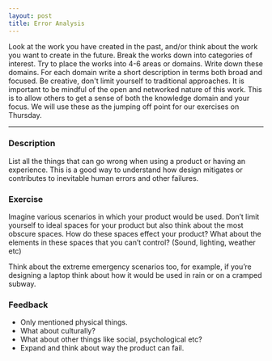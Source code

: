 ```yaml
---
layout: post
title: Error Analysis
---
```


Look at the work you have created in the past, and/or think about the work you want to create in the future. Break the works down into categories of interest. Try to place the works into 4-6 areas or domains. Write down these domains. For each domain write a short description in terms both broad and focused. Be creative, don't limit yourself to traditional approaches. It is important to be mindful of the open and networked nature of this work. This is to allow others to get a sense of both the knowledge domain and your focus. We will use these as the jumping off point for our exercises on Thursday.
- - - -
### Description
List all the things that can go wrong when using a product or having an experience. This is a good way to understand how design mitigates or contributes to inevitable human errors and other failures.

### Exercise
Imagine various scenarios in which your product would be used. Don’t limit yourself to ideal spaces for your product but also think about the most obscure spaces. How do these spaces effect your product? What about the elements in these spaces that you can’t control? (Sound, lighting, weather etc) 

Think about the extreme emergency scenarios too, for example, if you’re designing a laptop think about how it would be used in rain or on a cramped subway. 

### Feedback
- Only mentioned physical things.
- What about culturally?
- What about other things like social, psychological etc?
- Expand and think about way the product can fail.